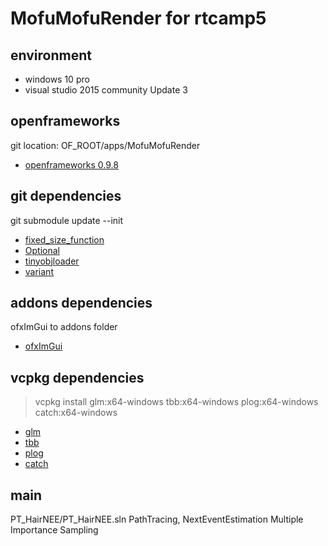 # MofuMofuRender for rtcamp5

## environment
- windows 10 pro
- visual studio 2015 community Update 3

## openframeworks
git location:
    OF_ROOT/apps/MofuMofuRender
- [openframeworks 0.9.8](http://openframeworks.cc/ja/)

## git dependencies
git submodule update --init

- [fixed_size_function](https://github.com/pmed/fixed_size_function)
- [Optional](https://github.com/akrzemi1/Optional)
- [tinyobjloader](https://github.com/syoyo/tinyobjloader)
- [variant](https://github.com/mapbox/variant)

## addons dependencies
ofxImGui to addons folder
- [ofxImGui](https://github.com/jvcleave/ofxImGui/releases/tag/1.50)

## vcpkg dependencies
> vcpkg install glm:x64-windows tbb:x64-windows plog:x64-windows catch:x64-windows

- [glm](https://glm.g-truc.net/0.9.8/index.html)
- [tbb](https://www.threadingbuildingblocks.org/)
- [plog](https://github.com/SergiusTheBest/plog)
- [catch](https://github.com/philsquared/Catch)


## main
PT_HairNEE/PT_HairNEE.sln
PathTracing, NextEventEstimation Multiple Importance Sampling